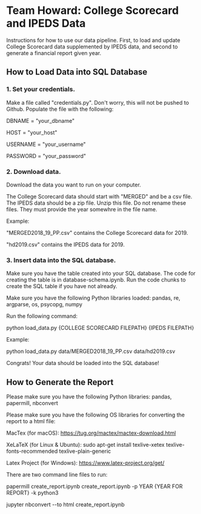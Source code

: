# Team Howard: College Scorecard and IPEDS Data
Instructions for how to use our data pipeline. First, to load and update College Scorecard data supplemented by IPEDS data, and second to generate a financial report given year.

## How to Load Data into SQL Database

### 1. Set your credentials.
Make a file called "credentials.py". Don't worry, this will not be pushed to Github. 
Populate the file with the following:

DBNAME = "your_dbname"

HOST = "your_host"

USERNAME = "your_username"

PASSWORD = "your_password"


### 2. Download data.
Download the data you want to run on your computer.

The College Scorecard data should start with "MERGED" and be a csv file. The IPEDS data should be a zip file. Unzip this file. Do not rename these files. They must provide the year somewhre in the file name.

Example:

"MERGED2018_19_PP.csv" contains the College Scorecard data for 2019.

"hd2019.csv" contains the IPEDS data for 2019.

### 3. Insert data into the SQL database.
Make sure you have the table created into your SQL database.
The code for creating the table is in database-schema.ipynb. Run the code chunks to create the SQL table if you have not already.

Make sure you have the following Python libraries loaded: 
pandas, re, argparse, os, psycopg, numpy

Run the following command: 

python load_data.py {COLLEGE SCORECARD FILEPATH} {IPEDS FILEPATH}

Example: 

python load_data.py data/MERGED2018_19_PP.csv data/hd2019.csv

Congrats! Your data should be loaded into the SQL database!

## How to Generate the Report
Please make sure you have the following Python libraries:
pandas, papermill, nbconvert

Please make sure you have the following OS libraries for converting the report to a html file:

MacTex (for macOS): https://tug.org/mactex/mactex-download.html

XeLaTeX (for Linux & Ubuntu): sudo apt-get install texlive-xetex texlive-fonts-recommended texlive-plain-generic

Latex Project (for Windows): https://www.latex-project.org/get/ 

There are two command line files to run:

papermill create_report.ipynb create_report.ipynb -p YEAR {YEAR FOR REPORT} -k python3

jupyter nbconvert --to html create_report.ipynb